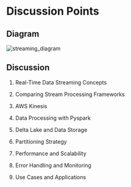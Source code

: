 # Discussion Points

## Diagram
![streaming_diagram](https://github.com/user-attachments/assets/7fd2ef53-cd4e-492c-ba1d-182d34c2c728)

## Discussion

1. Real-Time Data Streaming Concepts

2. Comparing Stream Processing Frameworks

3. AWS Kinesis

4. Data Processing with Pyspark

5. Delta Lake and Data Storage

6. Partitioning Strategy

7. Performance and Scalability

8. Error Handling and Monitoring

9. Use Cases and Applications
